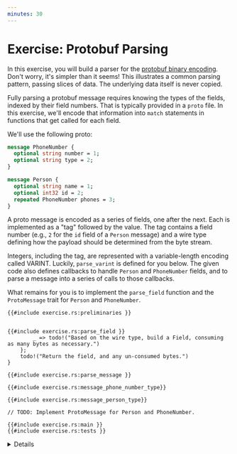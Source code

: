 ```yaml
---
minutes: 30
---
```


# Exercise: Protobuf Parsing

In this exercise, you will build a parser for the
[protobuf binary encoding](https://protobuf.dev/programming-guides/encoding/).
Don't worry, it's simpler than it seems! This illustrates a common parsing
pattern, passing slices of data. The underlying data itself is never copied.

Fully parsing a protobuf message requires knowing the types of the fields,
indexed by their field numbers. That is typically provided in a `proto` file. In
this exercise, we'll encode that information into `match` statements in
functions that get called for each field.

We'll use the following proto:

```proto
message PhoneNumber {
  optional string number = 1;
  optional string type = 2;
}

message Person {
  optional string name = 1;
  optional int32 id = 2;
  repeated PhoneNumber phones = 3;
}
```

A proto message is encoded as a series of fields, one after the next. Each is
implemented as a "tag" followed by the value. The tag contains a field number
(e.g., `2` for the `id` field of a `Person` message) and a wire type defining
how the payload should be determined from the byte stream.

Integers, including the tag, are represented with a variable-length encoding
called VARINT. Luckily, `parse_varint` is defined for you below. The given code
also defines callbacks to handle `Person` and `PhoneNumber` fields, and to parse
a message into a series of calls to those callbacks.

What remains for you is to implement the `parse_field` function and the
`ProtoMessage` trait for `Person` and `PhoneNumber`.

<!-- compile_fail because the stubbed out code has type inference errors. -->

```rust,editable,compile_fail
{{#include exercise.rs:preliminaries }}


{{#include exercise.rs:parse_field }}
        _ => todo!("Based on the wire type, build a Field, consuming as many bytes as necessary.")
    };
    todo!("Return the field, and any un-consumed bytes.")
}

{{#include exercise.rs:parse_message }}

{{#include exercise.rs:message_phone_number_type}}

{{#include exercise.rs:message_person_type}}

// TODO: Implement ProtoMessage for Person and PhoneNumber.

{{#include exercise.rs:main }}
{{#include exercise.rs:tests }}
```

<details>

- In this exercise there are various cases where protobuf parsing might fail,
  e.g. if you try to parse an `i32` when there are fewer than 4 bytes left in
  the data buffer. In normal Rust code we'd handle this with the `Result` enum,
  but for simplicity in this exercise we panic if any errors are encountered. In
  session 8 we'll cover error handling in Rust in more detail.

</details>
